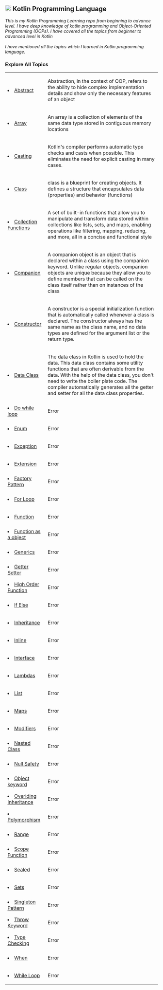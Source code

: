 ## <img src="https://avatars.githubusercontent.com/u/51125714?s=200&v=4" width = "20" /> Kotlin Programming Language
<p>
  <i>This is my Kotlin Programming Learning repo from beginning to advance level. I have deep knowledge of kotlin programming and Object-Oriented Programming (OOPs). I have covered all the topics from beginner to advanced level in Kotlin</i>
  <br>
  <br>
 <i>I have mentioned all the topics which I learned in Kotlin programming language.</i>
  <br>
</p>

### Explore All Topics
<table>
  <tr>
    <td>
      <il>
        <li><a href ="#">Abstract</a></li>
      </il>
    </td>
    <td>
      <p>Abstraction, in the context of OOP, refers to the ability to hide complex implementation details and show only the necessary features of an object</p>
    </td>
  </tr>

  <tr>
    <td>
      <il>
        <li><a href ="#">Array</a></li>
      </il>
    </td>
    <td>
      <p>An array is a collection of elements of the same data type stored in contiguous memory locations</p>
    </td>
  </tr>

  <tr>
    <td>
      <il>
        <li><a href ="#">Casting</a></li>
      </il>
    </td>
    <td>
      <p>Kotlin's compiler performs automatic type checks and casts when possible. This eliminates the need for explicit casting in many cases.</p>
    </td>
  </tr>

  <tr>
    <td>
      <il>
        <li><a href ="#">Class</a></li>
      </il>
    </td>
    <td>
      <p> class is a blueprint for creating objects. It defines a structure that encapsulates data (properties) and behavior (functions)</p>
    </td>
  </tr>

  <tr>
    <td>
      <il>
        <li><a href ="#">Collection Functions</a></li>
      </il>
    </td>
    <td>
      <p>A set of built-in functions that allow you to manipulate and transform data stored within collections like lists, sets, and maps, enabling operations like filtering, mapping, reducing, and more, all in a concise and functional style</p>
    </td>
  </tr>

  <tr>
    <td>
      <il>
        <li><a href ="#">Companion</a></li>
      </il>
    </td>
    <td>
      <p>A companion object is an object that is declared within a class using the companion keyword. Unlike regular objects, companion objects are unique because they allow you to define members that can be called on the class itself rather than on instances of the class</p>
    </td>
  </tr>

  <tr>
    <td>
      <il>
        <li><a href ="#">Constructor</a></li>
      </il>
    </td>
    <td>
      <p>A constructor is a special initialization function that is automatically called whenever a class is declared. The constructor always has the same name as the class name, and no data types are defined for the argument list or the return type.</p>
    </td>
  </tr>

  <tr>
    <td>
      <il>
        <li><a href ="#">Data Class</a></li>
      </il>
    </td>
    <td>
      <p>The data class in Kotlin is used to hold the data. This data class contains some utility functions that are often derivable from the data. With the help of the data class, you don't need to write the boiler plate code. The compiler automatically generates all the getter and setter for all the data class properties.</p>
    </td>
  </tr>

  <tr>
    <td>
      <il>
        <li><a href ="#">Do while loop</a></li>
      </il>
    </td>
    <td>
      <p>Error</p>
    </td>
  </tr>

  <tr>
    <td>
      <il>
        <li><a href ="#">Enum</a></li>
      </il>
    </td>
    <td>
      <p>Error</p>
    </td>
  </tr>

  <tr>
    <td>
      <il>
        <li><a href ="#">Exception</a></li>
      </il>
    </td>
    <td>
      <p>Error</p>
    </td>
  </tr>

  <tr>
    <td>
      <il>
        <li><a href ="#">Extension</a></li>
      </il>
    </td>
    <td>
      <p>Error</p>
    </td>
  </tr>

  <tr>
    <td>
      <il>
        <li><a href ="#">Factory Pattern</a></li>
      </il>
    </td>
    <td>
      <p>Error</p>
    </td>
  </tr>

  <tr>
    <td>
      <il>
        <li><a href ="#">For Loop</a></li>
      </il>
    </td>
    <td>
      <p>Error</p>
    </td>
  </tr>

  <tr>
    <td>
      <il>
        <li><a href ="#">Function</a></li>
      </il>
    </td>
    <td>
      <p>Error</p>
    </td>
  </tr>

  <tr>
    <td>
      <il>
        <li><a href ="#">Function as a object</a></li>
      </il>
    </td>
    <td>
      <p>Error</p>
    </td>
  </tr>

  <tr>
    <td>
      <il>
        <li><a href ="#">Generics</a></li>
      </il>
    </td>
    <td>
      <p>Error</p>
    </td>
  </tr>

  <tr>
    <td>
      <il>
        <li><a href ="#">Getter Setter</a></li>
      </il>
    </td>
    <td>
      <p>Error</p>
    </td>
  </tr>

  <tr>
    <td>
      <il>
        <li><a href ="#">High Order Function</a></li>
      </il>
    </td>
    <td>
      <p>Error</p>
    </td>
  </tr>

  <tr>
    <td>
      <il>
        <li><a href ="#">If Else </a></li>
      </il>
    </td>
    <td>
      <p>Error</p>
    </td>
  </tr>

  <tr>
    <td>
      <il>
        <li><a href ="#">Inheritance</a></li>
      </il>
    </td>
    <td>
      <p>Error</p>
    </td>
  </tr>

  <tr>
    <td>
      <il>
        <li><a href ="#">Inline</a></li>
      </il>
    </td>
    <td>
      <p>Error</p>
    </td>
  </tr>

  <tr>
    <td>
      <il>
        <li><a href ="#">Interface</a></li>
      </il>
    </td>
    <td>
      <p>Error</p>
    </td>
  </tr>

  <tr>
    <td>
      <il>
        <li><a href ="#">Lambdas</a></li>
      </il>
    </td>
    <td>
      <p>Error</p>
    </td>
  </tr>

  <tr>
    <td>
      <il>
        <li><a href ="#">List</a></li>
      </il>
    </td>
    <td>
      <p>Error</p>
    </td>
  </tr>

  <tr>
    <td>
      <il>
        <li><a href ="#">Maps</a></li>
      </il>
    </td>
    <td>
      <p>Error</p>
    </td>
  </tr>

  <tr>
    <td>
      <il>
        <li><a href ="#">Modifiers</a></li>
      </il>
    </td>
    <td>
      <p>Error</p>
    </td>
  </tr>

  <tr>
    <td>
      <il>
        <li><a href ="#">Nasted Class</a></li>
      </il>
    </td>
    <td>
      <p>Error</p>
    </td>
  </tr>

  <tr>
    <td>
      <il>
        <li><a href ="#">Null Safety</a></li>
      </il>
    </td>
    <td>
      <p>Error</p>
    </td>
  </tr>

  <tr>
    <td>
      <il>
        <li><a href ="#">Object keyword</a></li>
      </il>
    </td>
    <td>
      <p>Error</p>
    </td>
  </tr>

  <tr>
    <td>
      <il>
        <li><a href ="#">Overiding Inheritance</a></li>
      </il>
    </td>
    <td>
      <p>Error</p>
    </td>
  </tr>

  <tr>
    <td>
      <il>
        <li><a href ="#">Polymorphism</a></li>
      </il>
    </td>
    <td>
      <p>Error</p>
    </td>
  </tr>

  <tr>
    <td>
      <il>
        <li><a href ="#">Range</a></li>
      </il>
    </td>
    <td>
      <p>Error</p>
    </td>
  </tr>

  <tr>
    <td>
      <il>
        <li><a href ="#">Scope Function</a></li>
      </il>
    </td>
    <td>
      <p>Error</p>
    </td>
  </tr>

  <tr>
    <td>
      <il>
        <li><a href ="#">Sealed</a></li>
      </il>
    </td>
    <td>
      <p>Error</p>
    </td>
  </tr>

  <tr>
    <td>
      <il>
        <li><a href ="#">Sets</a></li>
      </il>
    </td>
    <td>
      <p>Error</p>
    </td>
  </tr>

  <tr>
    <td>
      <il>
        <li><a href ="#">Singleton Pattern</a></li>
      </il>
    </td>
    <td>
      <p>Error</p>
    </td>
  </tr>

  <tr>
    <td>
      <il>
        <li><a href ="#">Throw Keyword</a></li>
      </il>
    </td>
    <td>
      <p>Error</p>
    </td>
  </tr>

  <tr>
    <td>
      <il>
        <li><a href ="#">Type Checking</a></li>
      </il>
    </td>
    <td>
      <p>Error</p>
    </td>
  </tr>

  <tr>
    <td>
      <il>
        <li><a href ="#">When</a></li>
      </il>
    </td>
    <td>
      <p>Error</p>
    </td>
  </tr>

  <tr>
    <td>
      <il>
        <li><a href ="#">While Loop</a></li>
      </il>
    </td>
    <td>
      <p>Error</p>
    </td>
  </tr>
</table>
